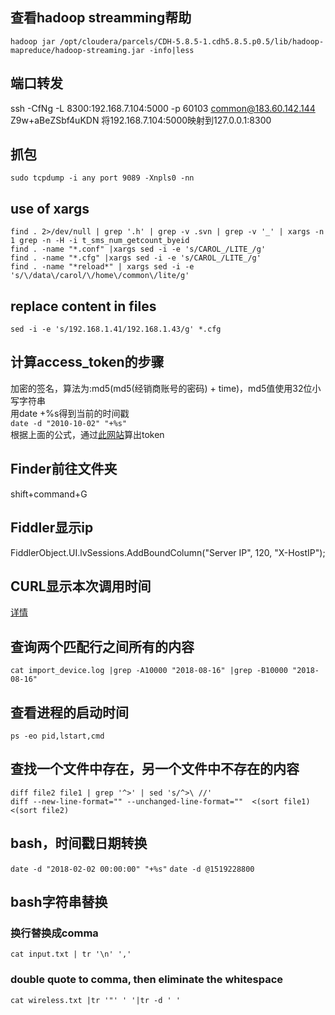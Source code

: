 ## 查看hadoop streamming帮助
```
hadoop jar /opt/cloudera/parcels/CDH-5.8.5-1.cdh5.8.5.p0.5/lib/hadoop-mapreduce/hadoop-streaming.jar -info|less
```

## 端口转发
ssh -CfNg -L 8300:192.168.7.104:5000 -p 60103 common@183.60.142.144
Z9w+aBeZSbf4uKDN
将192.168.7.104:5000映射到127.0.0.1:8300

## 抓包
`sudo tcpdump -i any port 9089 -Xnpls0 -nn`

## use of xargs
```
find . 2>/dev/null | grep '.h' | grep -v .svn | grep -v '_' | xargs -n 1 grep -n -H -i t_sms_num_getcount_byeid
find . -name "*.conf" |xargs sed -i -e 's/CAROL_/LITE_/g'
find . -name "*.cfg" |xargs sed -i -e 's/CAROL_/LITE_/g'
find . -name "*reload*" | xargs sed -i -e 's/\/data\/carol/\/home\/common\/lite/g'
```

## replace content in files
`sed -i -e 's/192.168.1.41/192.168.1.43/g' *.cfg`

## 计算access_token的步骤
加密的签名，算法为:md5(md5(经销商账号的密码) + time)，md5值使用32位小写字符串<br>
用date +%s得到当前的时间戳<br>
`date -d "2010-10-02" "+%s"`<br>
根据上面的公式，通过[此网站](https://md5jiami.51240.com/)算出token

## Finder前往文件夹
shift+command+G

## Fiddler显示ip
FiddlerObject.UI.lvSessions.AddBoundColumn("Server IP", 120, "X-HostIP");

## CURL显示本次调用时间
[详情](https://stackoverflow.com/questions/18215389/how-do-i-measure-request-and-response-times-at-once-using-curl)

## 查询两个匹配行之间所有的内容
`cat import_device.log |grep -A10000 "2018-08-16" |grep -B10000 "2018-08-16"`

## 查看进程的启动时间
`ps -eo pid,lstart,cmd`

## 查找一个文件中存在，另一个文件中不存在的内容
`diff file2 file1 | grep '^>' | sed 's/^>\ //'`<br>
`diff --new-line-format="" --unchanged-line-format=""  <(sort file1) <(sort file2)`

## bash，时间戳日期转换
`date -d "2018-02-02 00:00:00" "+%s"`
`date -d @1519228800`

## bash字符串替换
### 换行替换成comma
`cat input.txt | tr '\n' ','`

### double quote to comma, then eliminate the whitespace
`cat wireless.txt |tr '"' ' '|tr -d ' '`



